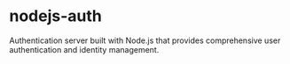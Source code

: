 # nodejs-auth
Authentication server built with Node.js that provides comprehensive user authentication and identity management.
